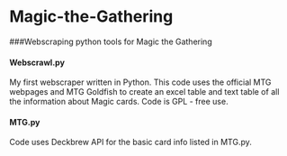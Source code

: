 # Magic-the-Gathering
###Webscraping python tools for Magic the Gathering

#### Webscrawl.py
My first webscraper written in Python. This code uses the official MTG webpages and MTG Goldfish to create an excel table and text table of all the information about Magic cards. Code is GPL - free use.

#### MTG.py
Code uses Deckbrew API for the basic card info listed in MTG.py.  
